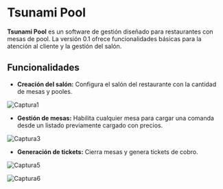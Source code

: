 # Tsunami Pool

**Tsunami Pool** es un software de gestión diseñado para restaurantes con mesas de pool. La versión 0.1 ofrece funcionalidades básicas para la atención al cliente y la gestión del salón.

## Funcionalidades
- **Creación del salón:** Configura el salón del restaurante con la cantidad de mesas y pooles.
  
![Captura1](https://github.com/user-attachments/assets/9d5bbcd0-4154-4a9e-84ca-d4d938a1e6ce)

- **Gestión de mesas:** Habilita cualquier mesa para cargar una comanda desde un listado previamente cargado con precios.

![Captura3](https://github.com/user-attachments/assets/eb913e9a-d8a3-4687-862d-3d097bf35f18)

- **Generación de tickets:** Cierra mesas y genera tickets de cobro.
  
![Captura5](https://github.com/user-attachments/assets/d40bece5-4043-4249-baf1-45f485d0eed4)

![Captura6](https://github.com/user-attachments/assets/5af2b5fd-721c-4cb1-b3c1-5d9596616298)
